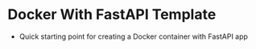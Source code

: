 # Docker With FastAPI Template

- Quick starting point for creating a Docker container with FastAPI app